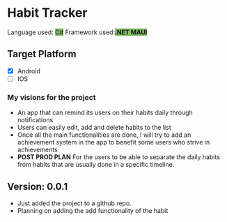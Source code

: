 # Habit Tracker 

Language used: <span style="background-color:#7eba63">C#</span>
Framework used:<span style="background-color:#7eba63">**.NET MAUI**</span>

## Target Platform
- [x] Android
- [ ] IOS

### My visions for the project
- An app that can remind its users on their habits daily through notifications
- Users can easily edit, add and delete habits to the list
- Once all the main functionalities are done, I will try to add an achievement system in the app to benefit some users who strive in achievements
- **POST PROD PLAN** For the users to be able to separate the daily habits from habits that are usually done in a specific timeline.

## Version: 0.0.1
- Just added the project to a github repo.
- Planning on adding the add functionality of the habit
